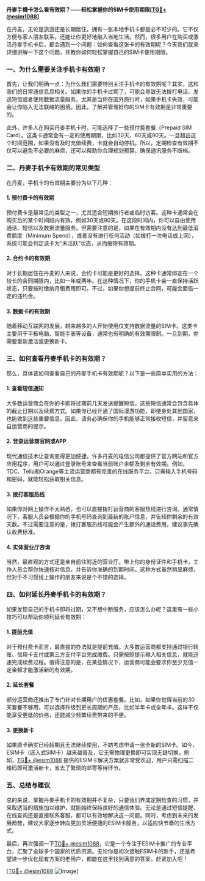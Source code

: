 **丹麥手機卡怎么看有效期？——轻松掌握你的SIM卡使用期限[[TG💪+ @esim1088](https://t.me/s/esim1088)]**

在丹麦，无论是旅游还是长期居住，拥有一张本地手机卡都是必不可少的。它不仅方便与家人朋友联系，还能让你更好地融入当地生活。然而，很多用户在购买或激活丹麥手机卡后，都会遇到一个问题：如何查看这张卡的有效期呢？今天我们就来详细讲解一下这个问题，并教你如何轻松掌握自己的SIM卡使用期限。

### **一、为什么需要关注手机卡有效期？**

首先，让我们明确一点：为什么我们需要特别关注手机卡的有效期呢？其实，这和我们的日常通信息息相关。如果你的手机卡过期了，可能会导致无法拨打电话、发送短信或者使用数据流量服务。尤其是当你在国外旅行时，如果手机卡失效，可能会让你陷入无法联络的困境。因此，了解并管理好你的SIM卡有效期是非常重要的。

此外，许多人在购买丹麥手机卡时，可能选择了一些预付费套餐（Prepaid SIM Card）。这类卡通常会有一定的使用期限，比如30天、60天或90天。一旦超出这个时间范围，如果没有及时充值续费，卡就会自动停机。所以，定期检查有效期不仅可以避免不必要的麻烦，还可以帮助你合理规划预算，确保通讯服务不断档。

### **二、丹麥手机卡有效期的常见类型**

在丹麦，手机卡的有效期主要分为以下几种：

#### **1. 预付费卡的有效期**
预付费卡是最常见的类型之一，尤其适合短期旅行者或临时访客。这种卡通常会在购买后的某个时间段内有效，例如30天或90天。在这段时间内，你可以自由使用通话、短信以及数据流量服务。但需要注意的是，如果在有效期内没有达到最低消费额度（Minimum Spend），或者没有进行任何活动（如拨打一次电话或上网），系统可能会判定该卡为“未活跃”状态，从而缩短有效期。

#### **2. 合约卡的有效期**
对于长期居住在丹麦的人来说，合约卡可能是更好的选择。这种卡通常绑定在一个较长的合同期限内，比如一年或两年。在这种情况下，你的手机卡会一直保持活跃状态，只要按时缴纳月租费用即可。不过，如果你想提前终止合同，可能会面临一定的违约金。

#### **3. 数据卡的有效期**
随着移动互联网的发展，越来越多的人开始使用仅支持数据流量的SIM卡。这类卡主要用于平板电脑、智能手表等设备，通常也有明确的有效期限制。一旦到期，你需要重新激活或更换新卡。

### **三、如何查看丹麥手机卡的有效期？**

那么，具体该如何查看自己的丹麥手机卡有效期呢？以下是一些简单实用的方法：

#### **1. 查看短信通知**
大多数运营商会在你的卡即将过期前几天发送提醒短信。这些短信通常会包含具体的截止日期以及续费方式。如果你已经开通了国际漫游功能，即便身处其他国家，也能收到这些重要信息。因此，请务必确保你的手机能够正常接收短信，并留意来自运营商的提示。

#### **2. 登录运营商官网或APP**
现代通信技术让查询变得更加便捷。许多丹麦的电信公司都提供了官方网站和官方应用程序，用户可以通过登录账号来查看当前账户余额及剩余有效期。例如，TDC、Telia和Orange等主流运营商都有完善的在线服务平台。只需输入手机号码和密码，就能轻松获取相关信息。

#### **3. 拨打客服热线**
如果你对网上操作不太熟悉，也可以直接拨打运营商的客服热线进行咨询。通常情况下，客服人员会根据你的手机号码查询到最新的账户信息，并告知你剩余的有效天数。不过需要注意的是，拨打客服热线可能会产生额外的通话费用，建议事先确认收费标准。

#### **4. 实体营业厅咨询**
当然，最直观的方式还是亲自前往附近的营业厅。带上你的身份证件和手机卡，工作人员会帮你快速核对信息，并告诉你准确的到期时间。这种方式虽然稍显麻烦，但对于不习惯线上操作的朋友来说是个不错的选择。

### **四、如何延长丹麥手机卡的有效期？**

如果发现自己的手机卡即将过期，又不想中断服务，应该怎么办呢？这里有一些小技巧可以帮助你顺利延长有效期：

#### **1. 提前充值**
对于预付费卡而言，最直接的办法就是提前充值。大多数运营商都支持通过银行转账、信用卡支付或第三方支付平台完成缴费。只需按照提示输入相关信息，就能迅速完成续费过程。值得注意的是，在某些情况下，运营商可能会要求你至少充值一定金额才能激活新的有效期。

#### **2. 延长套餐**
部分运营商还推出了专门针对长期用户的优惠套餐。比如，如果你觉得当前的30天套餐不够用，可以选择升级到更长周期的产品，比如半年卡或全年卡。这样不仅能享受更低的价格，还能减少频繁续费带来的不便。

#### **3. 更换新卡**
如果原卡确实已经超期且无法继续使用，不妨考虑申请一张全新的SIM卡。如今，ESIM卡（嵌入式SIM卡）越来越普及，它无需物理更换即可实现无缝切换。例如，[TG💪+ @esim1088](https://t.me/s/esim1088) 提供的ESIM卡解决方案就非常受欢迎，用户只需扫描二维码即可激活新卡，省去了繁琐的邮寄等待环节。

### **五、总结与建议**

总的来说，掌握丹麥手机卡的有效期并不复杂，只要我们养成定期检查的习惯，并采取适当的措施加以维护，就能始终保持良好的通信体验。无论是通过短信提醒、在线查询还是直接联系客服，都可以有效地解决这一问题。同时，考虑到未来的发展趋势，建议大家逐步转向更加灵活便捷的ESIM卡服务，以适应快节奏的生活方式。

最后，再次强调一下[TG💪+ @esim1088](https://t.me/s/esim1088)，它是一个专注于ESIM卡推广的专业平台，汇聚了全球多个国家的优质资源。无论你是初次接触ESIM卡的新手，还是希望进一步优化现有方案的老用户，都能在这里找到满意的答案。赶紧加入吧！

[[TG💪+ @esim1088](https://t.me/s/esim1088) ![Image](https://i.postimg.cc/4NQfJmqS/Snipaste-2025-05-13-00-14-12.png)]